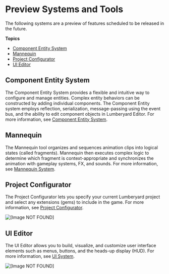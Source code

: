 # Preview Systems and Tools<a name="lumberyard-v1.0-preview-systems"></a>

The following systems are a preview of features scheduled to be released in the future\.

**Topics**
+ [Component Entity System](#preview-component-entity-system)
+ [Mannequin](#preview-mannequin)
+ [Project Configurator](#preview-project-configurator)
+ [UI Editor](#preview-ui-editor)

## Component Entity System<a name="preview-component-entity-system"></a>

The Component Entity System provides a flexible and intuitive way to configure and manage entities\. Complex entity behaviors can be constructed by adding individual components\. The Component Entity system employs reflection, serialization, message\-passing using the event bus, and the ability to edit component objects in Lumberyard Editor\. For more information, see [Component Entity System](https://docs.aws.amazon.com/lumberyard/latest/userguide/component-intro.html)\.

## Mannequin<a name="preview-mannequin"></a>

The Mannequin tool organizes and sequences animation clips into logical states \(called fragments\)\. Mannequin then executes complex logic to determine which fragment is context\-appropriate and synchronizes the animation with gameplay systems, FX, and sounds\. For more information, see [Mannequin System](https://docs.aws.amazon.com/lumberyard/latest/legacyreference/mannequin-intro.html)\.

## Project Configurator<a name="preview-project-configurator"></a>

The Project Configurator lets you specify your current Lumberyard project and select any extensions \(gems\) to include in the game\. For more information, see [Project Configurator](https://docs.aws.amazon.com/lumberyard/latest/userguide/configurator-intro.html)\.

![\[Image NOT FOUND\]](http://docs.aws.amazon.com/lumberyard/latest/releasenotes/images/project_configurator.jpg)

## UI Editor<a name="preview-ui-editor"></a>

The UI Editor allows you to build, visualize, and customize user interface elements such as menus, buttons, and the heads\-up display \(HUD\)\. For more information, see [UI System](https://docs.aws.amazon.com/lumberyard/latest/userguide/ui-editor-intro.html)\.

![\[Image NOT FOUND\]](http://docs.aws.amazon.com/lumberyard/latest/releasenotes/images/ui_editor_leo.png)